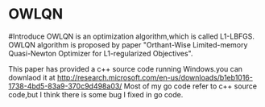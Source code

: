 OWLQN
=====
#Introduce
OWLQN is an optimization algorithm,which is called L1-LBFGS.
OWLQN algorithm is proposed by paper "Orthant-Wise Limited-memory Quasi-Newton Optimizer for L1-regularized Objectives".

This paper has provided a c++ source code running Windows.you can downlaod it at http://research.microsoft.com/en-us/downloads/b1eb1016-1738-4bd5-83a9-370c9d498a03/
Most of my go code refer to c++ source code,but I think there is some bug I fixed in go code.



